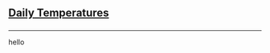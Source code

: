 <h2><a href="https://leetcode.com/problems/daily-temperatures/submissions/861680366/">Daily Temperatures</a></h2><h3></h3><hr>hello